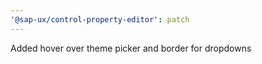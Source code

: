 ```yaml
---
'@sap-ux/control-property-editor': patch
---
```


Added hover over theme picker and border for dropdowns
